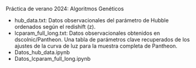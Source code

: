 Práctica de verano 2024: Algoritmos Genéticos 
- hub_data.txt: Datos observacionales del parámetro de Hubble ordenados según el redishift (z).
- lcparam_full_long.txt: Datos observacionales obtenidos en dscolnic/Pantheon. Una tabla de parámetros clave recuperados de los ajustes de la curva de luz para la muestra completa de Pantheon.
- Datos_hub_data.ipynb
- Datos_lcparam_full_long.ipynb
